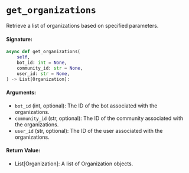 # `get_organizations`
Retrieve a list of organizations based on specified parameters.

#### Signature:
```python
async def get_organizations(
    self,
    bot_id: int = None,
    community_id: str = None,
    user_id: str = None,
) -> List[Organization]:
```

#### Arguments:
- `bot_id` (int, optional): The ID of the bot associated with the organizations.
- `community_id` (str, optional): The ID of the community associated with the organizations.
- `user_id` (str, optional): The ID of the user associated with the organizations.

#### Return Value:
- List[Organization]: A list of Organization objects.
